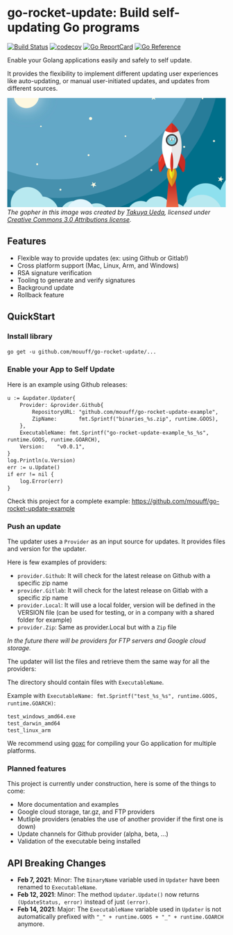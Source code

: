 

# go-rocket-update: Build self-updating Go programs

[![Build Status](https://github.com/mouuff/go-rocket-update/workflows/Go/badge.svg?branch=master)](https://github.com/mouuff/go-rocket-update/actions)
[![codecov](https://codecov.io/gh/mouuff/go-rocket-update/branch/master/graph/badge.svg)](https://codecov.io/gh/mouuff/go-rocket-update)
[![Go ReportCard](http://goreportcard.com/badge/mouuff/go-rocket-update)](http://goreportcard.com/report/mouuff/go-rocket-update)
[![Go Reference](https://pkg.go.dev/badge/github.com/mouuff/go-rocket-update.svg)](https://pkg.go.dev/github.com/mouuff/go-rocket-update)


Enable your Golang applications easily and safely to self update.

It provides the flexibility to implement different updating user experiences like auto-updating, or manual user-initiated updates, and updates from different sources.

![Go rocket image](docs/social.png)
*The gopher in this image was created by [Takuya Ueda][tu], licensed under [Creative Commons 3.0 Attributions license][cc3-by].*

## Features
* Flexible way to provide updates (ex: using Github or Gitlab!)
* Cross platform support (Mac, Linux, Arm, and Windows)
* RSA signature verification
* Tooling to generate and verify signatures
* Background update
* Rollback feature

## QuickStart

### Install library

`go get -u github.com/mouuff/go-rocket-update/...`

### Enable your App to Self Update

Here is an example using Github releases:

	u := &updater.Updater{
		Provider: &provider.Github{
			RepositoryURL: "github.com/mouuff/go-rocket-update-example",
			ZipName:       fmt.Sprintf("binaries_%s.zip", runtime.GOOS),
		},
		ExecutableName: fmt.Sprintf("go-rocket-update-example_%s_%s", runtime.GOOS, runtime.GOARCH),
		Version:    "v0.0.1",
	}
	log.Println(u.Version)
	err := u.Update()
	if err != nil {
		log.Error(err)
	}

Check this project for a complete example: https://github.com/mouuff/go-rocket-update-example

### Push an update

The updater uses a `Provider` as an input source for updates. It provides files and version for the updater.

Here is few examples of providers:
* `provider.Github`: It will check for the latest release on Github with a specific zip name
* `provider.Gitlab`: It will check for the latest release on Gitlab with a specific zip name
* `provider.Local`: It will use a local folder, version will be defined in the VERSION file (can be used for testing, or in a company with a shared folder for example)
* `provider.Zip`: Same as provider.Local but with a `Zip` file

*In the future there will be providers for FTP servers and Google cloud storage.*

The updater will list the files and retrieve them the same way for all the providers:

The directory should contain files with `ExecutableName`.

Example with `ExecutableName: fmt.Sprintf("test_%s_%s", runtime.GOOS, runtime.GOARCH)`:

    test_windows_amd64.exe
    test_darwin_amd64
    test_linux_arm

We recommend using [goxc](https://github.com/laher/goxc) for compiling your Go application for multiple platforms.

### Planned features
This project is currently under construction, here is some of the things to come:
* More documentation and examples
* Google cloud storage, tar.gz, and FTP providers
* Mutliple providers (enables the use of another provider if the first one is down)
* Update channels for Github provider (alpha, beta, ...)
* Validation of the executable being installed



## API Breaking Changes
- **Feb 7, 2021**: Minor: The `BinaryName` variable used in `Updater` have been renamed to `ExecutableName`.
- **Feb 12, 2021**: Minor: The method `Updater.Update()` now returns `(UpdateStatus, error)` instead of just `(error)`.
- **Feb 14, 2021**: Major: The `ExecutableName` variable used in `Updater` is not automatically prefixed with `"_" + runtime.GOOS + "_" + runtime.GOARCH` anymore.


[tu]: https://twitter.com/tenntenn
[cc3-by]: https://creativecommons.org/licenses/by/3.0/
